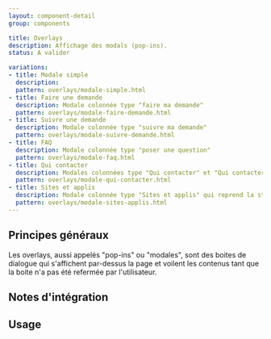 ```yaml
---
layout: component-detail
group: components

title: Overlays
description: Affichage des modals (pop-ins).
status: A valider

variations:
- title: Modale simple
  description:
  pattern: overlays/modale-simple.html
- title: Faire une demande
  description: Modale colonnée type "faire ma demande"
  pattern: overlays/modale-faire-demande.html
- title: Suivre une demande
  description: Modale colonnée type "suivre ma demande"
  pattern: overlays/modale-suivre-demande.html
- title: FAQ
  description: Modale colonnée type "poser une question"
  pattern: overlays/modale-faq.html
- title: Qui contacter
  description: Modales colonnées type "Qui contacter" et "Qui contacter avec champ de recherche"
  pattern: overlays/modale-qui-contacter.html
- title: Sites et applis
  description: Modale colonnée type "Sites et applis" qui reprend la structure présente dans le menu
  pattern: overlays/modale-sites-applis.html
---
```



## Principes généraux

Les overlays, aussi appelés "pop-ins" ou "modales", sont des boites de dialogue qui s'affichent par-dessus la page et voilent les contenus tant que la boite n'a pas été refermée par l'utilisateur.

## Notes d'intégration



## Usage
